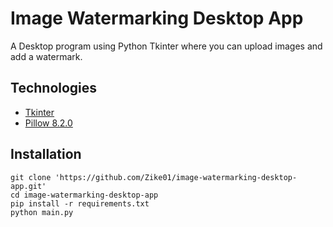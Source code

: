 # Image Watermarking Desktop App
A Desktop program using Python Tkinter where you can upload images and add a watermark.

## Technologies
- [Tkinter](https://docs.python.org/3/library/tkinter.html)
- [Pillow 8.2.0](https://pypi.org/project/Pillow/)

## Installation
```
git clone 'https://github.com/Zike01/image-watermarking-desktop-app.git'
cd image-watermarking-desktop-app
pip install -r requirements.txt
python main.py
```
